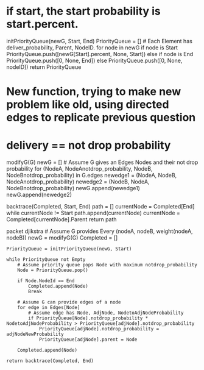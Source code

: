 # if start, the start probability is start.percent. 
initPriorityQueue(newG, Start, End)
    PriorityQueue = [] # Each Element has deliver_probability, Parent, NodeID. 
    for node in newG
        if node is Start
            PriorityQueue.push([newG[Start].percent, None, Start]) 
        else if node is End
            PriorityQueue.push([0, None, End])
        else 
            PriorityQueue.push([0, None, nodeID])
    return PriorityQueue

# New function, trying to make new problem like old, using directed edges to replicate previous question 
# delivery == not drop probability
modifyG(G)
    newG = []
    # Assume G gives an Edges Nodes and their not drop probability
    for (NodeA, NodeAnotdrop_probability, NodeB, NodeBnotdrop_probability) in G.edges 
        newedge1 = (NodeA, NodeB, NodeAnotdrop_probability)
        newedge2 = (NodeB, NodeA, NodeBnotdrop_probability)
        newG.append(newedge1)
        newG.append(newedge2)

backtrace(Completed, Start, End)
    path = []
    currentNode = Completed[End]
    while currentNode != Start
        path.append(currentNode)
        currentNode = Completed[currentNode].Parent
    return path

packet djikstra 
    # Assume G provides Every (nodeA, nodeB, weight(nodeA, nodeB))
    newG = modifyG(G)
    Completed = []

    PriorityQueue = initPriorityQueue(newG, Start) 

    while PriorityQueue not Empty
        # Assume priority queue pops Node with maximum notdrop_probability
        Node = PriorityQueue.pop()

        if Node.NodeId == End
            Completed.append(Node)
            Break

        # Assume G can provide edges of a node
        for edge in Edges[Node]
            # Assume edge has Node, AdjNode, NodetoAdjNodeProbability
            if PriorityQueue[Node].notdrop_probability * NodetoAdjNodeProbability > PriorityQueue[adjNode].notdrop_probability
                PriorityQueue[adjNode].notdrop_probability = adjNodeNewProbability
                PriorityQueue[adjNode].parent = Node
            
        Completed.append(Node)
    
    return backtrace(Completed, End)